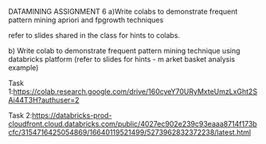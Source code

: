 DATAMINING ASSIGNMENT 6
a)Write  colabs to demonstrate frequent pattern mining apriori and fpgrowth techniques

refer to slides shared in the class for hints to colabs.

b) Write colab to demonstrate frequent pattern mining technique using databricks platform (refer to slides for hints - m arket basket analysis example)

Task 1:https://colab.research.google.com/drive/160cyeY70URyMxteUmzLxGht2SAi44T3H?authuser=2


Task 2:https://databricks-prod-cloudfront.cloud.databricks.com/public/4027ec902e239c93eaaa8714f173bcfc/3154716425054869/16640119521499/5273962832372238/latest.html
